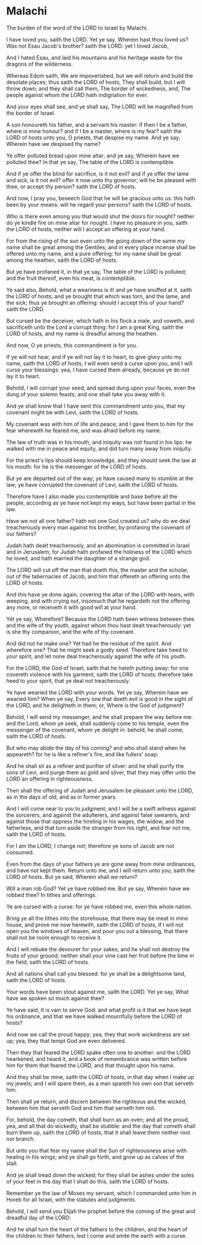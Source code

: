 # Malachi

<p id="mal-1:1">The burden of the word of the LORD to Israel by Malachi.</p>

<p id="mal-1:2">I have loved you, saith the LORD. Yet ye say, Wherein hast thou loved us? Was not Esau Jacob's brother? saith the LORD: yet I loved Jacob,</p>

<p id="mal-1:3">And I hated Esau, and laid his mountains and his heritage waste for the dragons of the wilderness.</p>

<p id="mal-1:4">Whereas Edom saith, We are impoverished, but we will return and build the desolate places; thus saith the LORD of hosts, They shall build, but I will throw down; and they shall call them, The border of wickedness, and, The people against whom the LORD hath indignation for ever.</p>

<p id="mal-1:5">And your eyes shall see, and ye shall say, The LORD will be magnified from the border of Israel.</p>

<p id="mal-1:6">A son honoureth his father, and a servant his master: if then I be a father, where is mine honour? and if I be a master, where is my fear? saith the LORD of hosts unto you, O priests, that despise my name. And ye say, Wherein have we despised thy name?</p>

<p id="mal-1:7">Ye offer polluted bread upon mine altar; and ye say, Wherein have we polluted thee? In that ye say, The table of the LORD is contemptible.</p>

<p id="mal-1:8">And if ye offer the blind for sacrifice, is it not evil? and if ye offer the lame and sick, is it not evil? offer it now unto thy governor; will he be pleased with thee, or accept thy person? saith the LORD of hosts.</p>

<p id="mal-1:9">And now, I pray you, beseech God that he will be gracious unto us: this hath been by your means: will he regard your persons? saith the LORD of hosts.</p>

<p id="mal-1:10">Who is there even among you that would shut the doors for nought? neither do ye kindle fire on mine altar for nought. I have no pleasure in you, saith the LORD of hosts, neither will I accept an offering at your hand.</p>

<p id="mal-1:11">For from the rising of the sun even unto the going down of the same my name shall be great among the Gentiles; and in every place incense shall be offered unto my name, and a pure offering: for my name shall be great among the heathen, saith the LORD of hosts.</p>

<p id="mal-1:12">But ye have profaned it, in that ye say, The table of the LORD is polluted; and the fruit thereof, even his meat, is contemptible.</p>

<p id="mal-1:13">Ye said also, Behold, what a weariness is it! and ye have snuffed at it, saith the LORD of hosts; and ye brought that which was torn, and the lame, and the sick; thus ye brought an offering: should I accept this of your hand? saith the LORD.</p>

<p id="mal-1:14">But cursed be the deceiver, which hath in his flock a male, and voweth, and sacrificeth unto the Lord a corrupt thing: for I am a great King, saith the LORD of hosts, and my name is dreadful among the heathen.</p>

<p id="mal-2:1">And now, O ye priests, this commandment is for you.</p>

<p id="mal-2:2">If ye will not hear, and if ye will not lay it to heart, to give glory unto my name, saith the LORD of hosts, I will even send a curse upon you, and I will curse your blessings: yea, I have cursed them already, because ye do not lay it to heart.</p>

<p id="mal-2:3">Behold, I will corrupt your seed, and spread dung upon your faces, even the dung of your solemn feasts; and one shall take you away with it.</p>

<p id="mal-2:4">And ye shall know that I have sent this commandment unto you, that my covenant might be with Levi, saith the LORD of hosts.</p>

<p id="mal-2:5">My covenant was with him of life and peace; and I gave them to him for the fear wherewith he feared me, and was afraid before my name.</p>

<p id="mal-2:6">The law of truth was in his mouth, and iniquity was not found in his lips: he walked with me in peace and equity, and did turn many away from iniquity.</p>

<p id="mal-2:7">For the priest's lips should keep knowledge, and they should seek the law at his mouth: for he is the messenger of the LORD of hosts.</p>

<p id="mal-2:8">But ye are departed out of the way; ye have caused many to stumble at the law; ye have corrupted the covenant of Levi, saith the LORD of hosts.</p>

<p id="mal-2:9">Therefore have I also made you contemptible and base before all the people, according as ye have not kept my ways, but have been partial in the law.</p>

<p id="mal-2:10">Have we not all one father? hath not one God created us? why do we deal treacherously every man against his brother, by profaning the covenant of our fathers?</p>

<p id="mal-2:11">Judah hath dealt treacherously, and an abomination is committed in Israel and in Jerusalem; for Judah hath profaned the holiness of the LORD which he loved, and hath married the daughter of a strange god.</p>

<p id="mal-2:12">The LORD will cut off the man that doeth this, the master and the scholar, out of the tabernacles of Jacob, and him that offereth an offering unto the LORD of hosts.</p>

<p id="mal-2:13">And this have ye done again, covering the altar of the LORD with tears, with weeping, and with crying out, insomuch that he regardeth not the offering any more, or receiveth it with good will at your hand.</p>

<p id="mal-2:14">Yet ye say, Wherefore? Because the LORD hath been witness between thee and the wife of thy youth, against whom thou hast dealt treacherously: yet is she thy companion, and the wife of thy covenant.</p>

<p id="mal-2:15">And did not he make one? Yet had he the residue of the spirit. And wherefore one? That he might seek a godly seed. Therefore take heed to your spirit, and let none deal treacherously against the wife of his youth.</p>

<p id="mal-2:16">For the LORD, the God of Israel, saith that he hateth putting away: for one covereth violence with his garment, saith the LORD of hosts: therefore take heed to your spirit, that ye deal not treacherously.</p>

<p id="mal-2:17">Ye have wearied the LORD with your words. Yet ye say, Wherein have we wearied him? When ye say, Every one that doeth evil is good in the sight of the LORD, and he delighteth in them; or, Where is the God of judgment?</p>

<p id="mal-3:1">Behold, I will send my messenger, and he shall prepare the way before me: and the Lord, whom ye seek, shall suddenly come to his temple, even the messenger of the covenant, whom ye delight in: behold, he shall come, saith the LORD of hosts.</p>

<p id="mal-3:2">But who may abide the day of his coming? and who shall stand when he appeareth? for he is like a refiner's fire, and like fullers' soap:</p>

<p id="mal-3:3">And he shall sit as a refiner and purifier of silver: and he shall purify the sons of Levi, and purge them as gold and silver, that they may offer unto the LORD an offering in righteousness.</p>

<p id="mal-3:4">Then shall the offering of Judah and Jerusalem be pleasant unto the LORD, as in the days of old, and as in former years.</p>

<p id="mal-3:5">And I will come near to you to judgment; and I will be a swift witness against the sorcerers, and against the adulterers, and against false swearers, and against those that oppress the hireling in his wages, the widow, and the fatherless, and that turn aside the stranger from his right, and fear not me, saith the LORD of hosts.</p>

<p id="mal-3:6">For I am the LORD, I change not; therefore ye sons of Jacob are not consumed.</p>

<p id="mal-3:7">Even from the days of your fathers ye are gone away from mine ordinances, and have not kept them. Return unto me, and I will return unto you, saith the LORD of hosts. But ye said, Wherein shall we return?</p>

<p id="mal-3:8">Will a man rob God? Yet ye have robbed me. But ye say, Wherein have we robbed thee? In tithes and offerings.</p>

<p id="mal-3:9">Ye are cursed with a curse: for ye have robbed me, even this whole nation.</p>

<p id="mal-3:10">Bring ye all the tithes into the storehouse, that there may be meat in mine house, and prove me now herewith, saith the LORD of hosts, if I will not open you the windows of heaven, and pour you out a blessing, that there shall not be room enough to receive it.</p>

<p id="mal-3:11">And I will rebuke the devourer for your sakes, and he shall not destroy the fruits of your ground; neither shall your vine cast her fruit before the time in the field, saith the LORD of hosts.</p>

<p id="mal-3:12">And all nations shall call you blessed: for ye shall be a delightsome land, saith the LORD of hosts.</p>

<p id="mal-3:13">Your words have been stout against me, saith the LORD. Yet ye say, What have we spoken so much against thee?</p>

<p id="mal-3:14">Ye have said, It is vain to serve God: and what profit is it that we have kept his ordinance, and that we have walked mournfully before the LORD of hosts?</p>

<p id="mal-3:15">And now we call the proud happy; yea, they that work wickedness are set up; yea, they that tempt God are even delivered.</p>

<p id="mal-3:16">Then they that feared the LORD spake often one to another: and the LORD hearkened, and heard it, and a book of remembrance was written before him for them that feared the LORD, and that thought upon his name.</p>

<p id="mal-3:17">And they shall be mine, saith the LORD of hosts, in that day when I make up my jewels; and I will spare them, as a man spareth his own son that serveth him.</p>

<p id="mal-3:18">Then shall ye return, and discern between the righteous and the wicked, between him that serveth God and him that serveth him not.</p>

<p id="mal-4:1">For, behold, the day cometh, that shall burn as an oven; and all the proud, yea, and all that do wickedly, shall be stubble: and the day that cometh shall burn them up, saith the LORD of hosts, that it shall leave them neither root nor branch.</p>

<p id="mal-4:2">But unto you that fear my name shall the Sun of righteousness arise with healing in his wings; and ye shall go forth, and grow up as calves of the stall.</p>

<p id="mal-4:3">And ye shall tread down the wicked; for they shall be ashes under the soles of your feet in the day that I shall do this, saith the LORD of hosts.</p>

<p id="mal-4:4">Remember ye the law of Moses my servant, which I commanded unto him in Horeb for all Israel, with the statutes and judgments.</p>

<p id="mal-4:5">Behold, I will send you Elijah the prophet before the coming of the great and dreadful day of the LORD:</p>

<p id="mal-4:6">And he shall turn the heart of the fathers to the children, and the heart of the children to their fathers, lest I come and smite the earth with a curse.</p>

